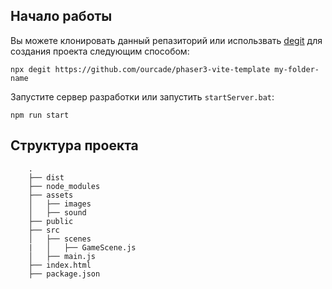 ## Начало работы

Вы можете клонировать данный репазиторий или использвать [degit](https://github.com/Rich-Harris/degit) для создания проекта следующим способом:

```
npx degit https://github.com/ourcade/phaser3-vite-template my-folder-name
```

Запустите сервер разработки или запустить `startServer.bat`:

```
npm run start
```

## Структура проекта

```
    .
    ├── dist
    ├── node_modules
    ├── assets
    │   ├── images
    │   ├── sound
    ├── public
    ├── src
    │   ├── scenes
    |   │   ├── GameScene.js
    │   ├── main.js
    ├── index.html
    ├── package.json
```
